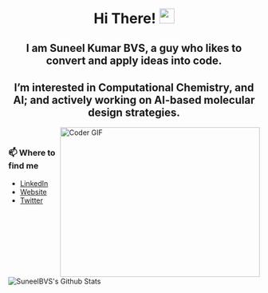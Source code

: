 <h1 align='center'> Hi There! <img src="https://media.giphy.com/media/hvRJCLFzcasrR4ia7z/giphy.gif" width="30px"> </h1>

<h2 align='center'>I am Suneel Kumar BVS, a guy who likes to convert and apply ideas into code.</h2>

<h2 align='center'>I’m interested in Computational Chemistry, and AI; and actively working on AI-based molecular design strategies.</h2>


<img align='right' src="https://media.giphy.com/media/SWoSkN6DxTszqIKEqv/giphy.gif" alt="Coder GIF" width="400" height="300">

<br>

### 📫 Where to find me
- [LinkedIn](https://www.linkedin.com/in/suneelbommisetty/)
- [Website](https://sbvs.me/)
- [Twitter](https://twitter.com/suneel_bvs)

<img align="left" alt="SuneelBVS's Github Stats" src="https://github-readme-stats.vercel.app/api?username=suneelbvs&show_icons=true&hide_border=true" />

<!---
suneelbvs/suneelbvs is a ✨ special ✨ repository because its `README.md` (this file) appears on your GitHub profile.
You can click the Preview link to take a look at your changes.
--->
